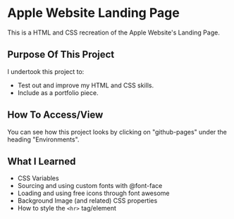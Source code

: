 # Apple Website Landing Page

This is a HTML and CSS recreation of the Apple Website's Landing Page.

## Purpose Of This Project

I undertook this project to:

- Test out and improve my HTML and CSS skills.
- Include as a portfolio piece.

## How To Access/View

You can see how this project looks by clicking on "github-pages" under the heading "Environments".

## What I Learned

- CSS Variables
- Sourcing and using custom fonts with @font-face
- Loading and using free icons through font awesome
- Background Image (and related) CSS properties
- How to style the `<hr>` tag/element
